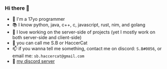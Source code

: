 ### Hi there 👋

- 🧑 I'm a 17yo programmer
- 📚 I know python, java, c++, c, javascript, rust, nim, and golang 
- 🔴 I love working on the server-side of projects (yet I mostly work on both server-side and client-side) 
- 🤙 you can call me S.B or HaccerCat
- 📫 if you wanna tell me something, contact me on discord: `S.B#0056`, or email me: `sb.haccercat@gmail.com`
- 📎 [my discord server](https://discord.gg/b2ejYcJjqA)
